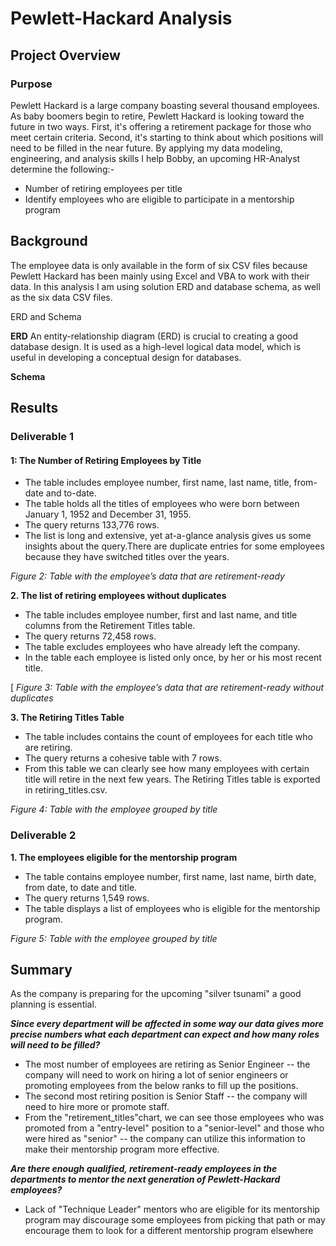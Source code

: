 ﻿# Pewlett-Hackard Analysis


## Project Overview

### Purpose
Pewlett Hackard is a large company boasting several thousand employees. As baby boomers begin to retire, Pewlett Hackard is looking toward the future in two ways. First, it's offering a retirement package for those who meet certain criteria. Second, it's starting to think about which positions will need to be filled in the near future. By applying my data modeling, engineering, and analysis skills I help Bobby, an upcoming HR-Analyst 
determine the  following:-

 -  Number of retiring employees per title
 -  Identify employees who are eligible to participate in a mentorship program


## Background

The employee data  is only available in the form of six CSV files because Pewlett Hackard has been mainly using Excel and VBA to work with their data. In this analysis I am using solution ERD and database schema, as well as the  six data CSV files.

ERD and Schema

**ERD**  An entity-relationship diagram (ERD) is crucial to creating a good database design. It is used as a high-level logical data model, which is useful in developing a conceptual design for databases.



**Schema** 


## Results
### Deliverable 1
#### 1: The Number of Retiring Employees by Title

-   The table includes employee number, first name, last name, title, from-date and to-date.
-   The table holds all the titles of employees who were born between January 1, 1952 and December 31, 1955.
- The query returns 133,776 rows.
-   The list is long and extensive, yet at-a-glance analysis gives us some insights about the query.There are duplicate entries for some employees because they have switched titles over the years.


_Figure 2: Table with the employee’s data that are retirement-ready_

**2. The list of retiring employees without duplicates**

-   The table includes employee number, first and last name, and title columns from the Retirement Titles table.
-   The query returns 72,458 rows.
-   The table excludes employees who have already left the company. 
-   In the table each employee is listed only once, by her or his most recent title.

[
_Figure 3: Table with the employee’s data that are retirement-ready without duplicates_


**3. The Retiring Titles Table**

-   The table includes contains the count of employees for each title  who are retiring.
-   The query returns a cohesive table with 7 rows.
-   From this table we can clearly see how many employees with certain title will retire in the next few years.
The Retiring Titles table is exported in retiring_titles.csv.


_Figure 4: Table with the employee grouped by title_

### Deliverable 2
**1. The employees eligible for the mentorship program**

-   The table contains employee number, first name, last name, birth date, from date, to date and title.
-   The query returns 1,549 rows.
-   The table displays a list of employees who is eligible for the mentorship program.


_Figure 5: Table with the employee grouped by title_



## Summary

As the company is preparing for the upcoming "silver tsunami" a good planning is essential. 

***Since every department will be affected in some way our data gives more precise numbers what each department can expect and how many roles will need to be filled?***
-   The most number of employees are retiring as  Senior Engineer -- the company will need to work on hiring a lot of senior engineers or promoting employees from the below ranks to fill up the positions.
-   The second most retiring position is Senior Staff -- the company will need to hire more or promote staff.
-   From the "retirement_titles"chart, we can see those employees who was promoted from a "entry-level" position to a "senior-level" and those who were hired as "senior" -- the company can utilize this information to make their mentorship program more effective.

_**Are there enough qualified, retirement-ready employees in the departments to mentor the next generation of Pewlett-Hackard employees?**_  

-   Lack of "Technique Leader" mentors who are eligible for its mentorship program may discourage some employees from picking that path or may encourage them to look for a different mentorship program elsewhere




